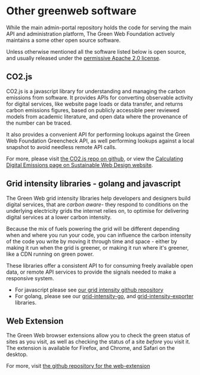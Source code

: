 # Other greenweb software

While the main admin-portal repository holds the code for serving the main API and administration platform, The Green Web Foundation actively maintains a some other open source software.

Unless otherwise mentioned all the software listed below is open source, and usually released under the [permissive Apache 2.0 license](https://choosealicense.com/licenses/apache-2.0/).

## CO2.js

CO2.js is a javascript library for understanding and managing the carbon emissions from software. It provides APIs for converting observable activity for digital services, like website page loads or data transfer, and returns carbon emissions figures, based on publicly accessible peer reviewed models from academic literature, and open data where the provenance of the number can be traced.

It also provides a convenient API for performing lookups against the Green Web Foundation Greencheck API, as well performing lookups against a local snapshot to avoid needless remote API calls.

For more, please visit [the CO2.js repo on github][co2js-repo], or view the [Calculating Digital Emissions page on Sustainable Web Design website][swd-site].

[co2js-repo]: https://github.com/thegreenwebfoundation/co2.js/
[swd-site]:https://sustainablewebdesign.org/calculating-digital-emissions/

## Grid intensity libraries - golang and javascript

The Green Web grid intensity libraries help developers and designers build digital services, that are _carbon aware_- they respond to  conditions on the underlying electricity grids the internet relies on, to optimise for delivering digital services at a lower carbon intensity.

Because the mix of fuels powering the grid will be different depending when and where you run your code, you can influence the carbon intensity of the code you write by moving it through time and space - either by making it run when the grid is greener, or making it run where it's greener, like a CDN running on green power.

These libraries offer a consistent API to for consuming freely available open data, or remote API services to provide the signals needed to make a responsive system.


- For javascript please see [our grid intensity github repository][grid-intensity-js]
- For golang, please see our [grid-intensity-go][], and [grid-intensity-exporter][] libraries.

[grid-intensity-js]: https://github.com/thegreenwebfoundation/grid-intensity
[grid-intensity-go]: https://github.com/thegreenwebfoundation/grid-intensity-go
[grid-intensity-exporter]: https://github.com/thegreenwebfoundation/grid-intensity-exporter

## Web Extension

The Green Web browser extensions allow you to check the green status of sites as you visit, as well as checking the status of a site _before_ you visit it. The extension is available for Firefox, and Chrome, and Safari on the desktop.

For more, visit [the github repository for the web-extension](https://github.com/thegreenwebfoundation/web-extension/)
